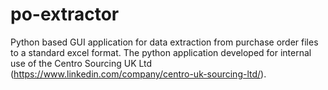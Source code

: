 # po-extractor
Python based GUI application for data extraction from purchase order files to a standard excel format. The python application developed for internal use of the Centro Sourcing UK Ltd (https://www.linkedin.com/company/centro-uk-sourcing-ltd/).
